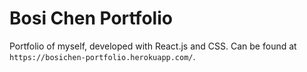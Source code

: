 # Bosi Chen Portfolio

Portfolio of myself, developed with React.js and CSS.
Can be found at `https://bosichen-portfolio.herokuapp.com/`.